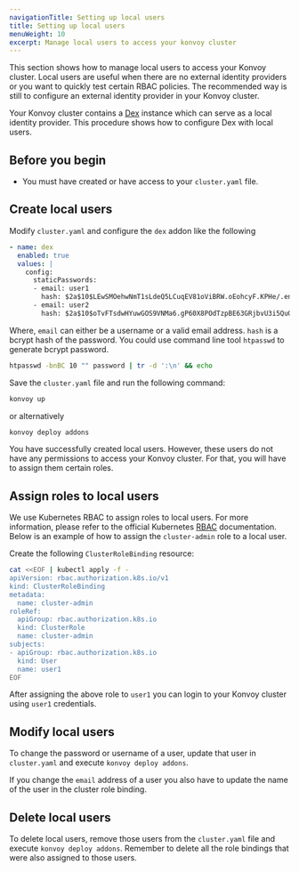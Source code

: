 ```yaml
---
navigationTitle: Setting up local users
title: Setting up local users
menuWeight: 10
excerpt: Manage local users to access your konvoy cluster
---
```


This section shows how to manage local users to access your Konvoy cluster.
Local users are useful when there are no external identity providers or
you want to quickly test certain RBAC policies. The recommended way is still to
configure an external identity provider in your Konvoy cluster.

Your Konvoy cluster contains a [Dex](https://github.com/dexidp/dex) instance
which can serve as a local identity provider. This procedure shows how to configure Dex with local
users.

## Before you begin

- You must have created or have access to your `cluster.yaml` file.

## Create local users

Modify `cluster.yaml` and configure the `dex` addon like the following

```yaml
- name: dex
  enabled: true
  values: |
    config:
      staticPasswords:
      - email: user1
        hash: $2a$10$LEwSMOehwNmT1sLdeQ5LCuqEV81oViBRW.oEohcyF.KPHe/.enmVW
      - email: user2
        hash: $2a$10$oTvFTsdwHYuwGOS9VNMa6.gP60X8POdTzpBE63GRjbvU3i5QuQGOK
```

Where,
`email` can either be a username or a valid email address.
`hash` is a bcrypt hash of the password. You could use command line tool
`htpasswd` to generate bcrypt password.

```bash
htpasswd -bnBC 10 "" password | tr -d ':\n' && echo
```

Save the `cluster.yaml` file and run the following command:

```bash
konvoy up
```

or alternatively

```bash
konvoy deploy addons
```

 You have successfully created local users. However, these users do not have any permissions to access your Konvoy cluster. For that, you will have to assign them certain roles.

## Assign roles to local users

We use Kubernetes RBAC to assign roles to local users. For more information, please refer to the official Kubernetes [RBAC][rbac] documentation. Below is an example of how to assign the `cluster-admin` role to a local user.

Create the following `ClusterRoleBinding` resource:

```bash
cat <<EOF | kubectl apply -f -
apiVersion: rbac.authorization.k8s.io/v1
kind: ClusterRoleBinding
metadata:
  name: cluster-admin
roleRef:
  apiGroup: rbac.authorization.k8s.io
  kind: ClusterRole
  name: cluster-admin
subjects:
- apiGroup: rbac.authorization.k8s.io
  kind: User
  name: user1
EOF
```

After assigning the above role to `user1` you can login to your Konvoy cluster using `user1` credentials.

## Modify local users

To change the password or username of a user, update that user in `cluster.yaml` and execute `konvoy deploy addons`.

If you change the `email` address of a user you also have to update the name of the user in the cluster role binding.

## Delete local users

To delete local users, remove those users from the `cluster.yaml` file and execute `konvoy deploy addons`. Remember to delete all the role bindings that were also assigned to those users.

[rbac]: https://kubernetes.io/docs/reference/access-authn-authz/rbac
